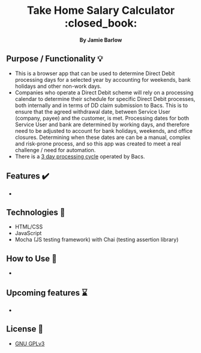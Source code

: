 

<div align="center">
  <h1>Take Home Salary Calculator :closed_book:</h1>
  <strong>By Jamie Barlow</strong>
</div>

## Purpose / Functionality :bulb:

- This is a browser app that can be used to determine Direct Debit processing days for a selected year by accounting for weekends, bank holidays and other non-work days. 
- Companies who operate a Direct Debit scheme will rely on a processing calendar to determine their schedule for specific Direct Debit processes, both internally and in terms of DD claim submission to Bacs. This is to ensure that the agreed withdrawal date, between Service User (company, payee) and the customer, is met. Processing dates for both Service User and bank are determined by working days, and therefore need to be adjusted to account for bank holidays, weekends, and office closures. Determining when these dates are can be a manual, complex and risk-prone process, and so this app was created to meet a real challenge / need for automation.
- There is a [3 day processing cycle](https://www.bacs.co.uk/services/bacs-schemes/getting-started/direct-debit/#:~:text=To%20collect%20Direct%20Debit%20payments,then%20transmitted%20to%20each%20institution.) operated by Bacs.

## Features :heavy_check_mark:

- 

## Technologies :floppy_disk:

- HTML/CSS
- JavaScript
- Mocha (JS testing framework) with Chai (testing assertion library)

## How to Use :page_with_curl:

- 

## Upcoming features :hourglass:

- 

## License :scroll:

- [GNU GPLv3](https://www.gnu.org/licenses/gpl-3.0.en.html)
